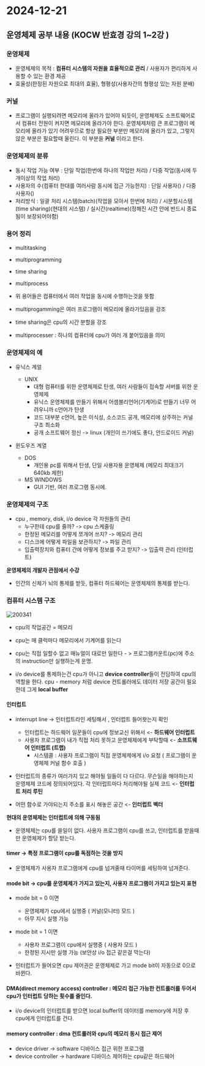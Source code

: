  # 2024-12-21

## 운영체제 공부 내용 (KOCW 반효경 강의 1~2강 )

### 운영체제
- 운영체제의 목적 : **컴퓨터 시스템의 자원을 효율적으로 관리** / 사용자가 편리하게 사용할 수 있는 환경 제공
- 효율성(한정된 자원으로 최대의 효율), 형평성(사용자간의 형평성 있는 자원 분배)

### 커널
- 프로그램이 실행되려면 메모리에 올라가 있어야 되듯이, 운영체제도 소프트웨어로서 컴퓨터 전원이 켜지면 메모리에 올라가야 한다. 
운영체제처럼 큰 프로그램이 메모리에 올라가 있기 어려우므로 항상 필요한 부분만 메모리에 올라가 있고, 그렇지 않은 부분은 필요할때 올린다.
이 부분을 **커널** 이라고 한다.


### 운영체제의 분류
- 동시 작업 가능 여부 : 단일 작업(한번에 하나의 작업만 처리) / 다중 작업(동시에 두개이상의 작업 처리)
- 사용자의 수(컴퓨터 한대를 여러사람 동시에 접근 가능한지) : 단일 사용자() / 다중 사용자()
- 처리방식 : 일괄 처리 시스템(batch)(작업을 모아서 한번에 처리)  / 시분할시스템(time sharing)(현대의 시스템) / 실시간(realtime)(정해진 시간 안에 반드시 종료됨이 보장되어야함)

### 용어 정리
- multitasking
- multiprogramming
- time sharing
- multiprocess

- 위 용어들은 컴퓨터에서 여러 작업을 동시에 수행하는것을 뜻함
- multiprogamming은 여러 프로그램이 메모리에 올라가있음을 강조
- time sharing은 cpu의 시간 분할을 강조

- multiprocesser : 하나의 컴퓨터에 cpu가 여러 개 붙어있음을 의미

### 운영체제의 예
- 유닉스 계얼
  - UNIX
    - 대형 컴퓨터를 위한 운영체제로 탄생, 여러 사람들이 접속할 서버를 위한 운영체제
    - 유닉스 운영체제를 만들기 위해서 어셈블리언어(기계어)로 만들기 너무 어려우니까 c언어가 탄생
    - 코드 대부분 c언어, 높은 이식성, 소스코드 공개, 메모리에 상주하는 커널 구조 최소화 
    - 공개 소프트웨어 정신 -> linux (개인이 쓰기에도 좋다, 안드로이드 커널)

- 윈도우즈 계열
  - DOS
    - 개인용 pc를 위해서 탄생, 단일 사용자용 운영체제 (메모리 최대크기 640kb 제한)
  - MS WINDOWS
    - GUI 기반, 여러 프로그램 동시에. 

### 운영체제의 구조
- cpu , memory, disk, i/o device 각 자원들의 관리
  - 누구한테 cpu를 줄까? -> cpu 스케줄링
  - 한정된 메모리를 어떻게 쪼개어 쓰지? -> 메모리 관리 
  - 디스크에 어떻게 파일을 보관하지? -> 파일 관리
  - 입출력장치와 컴퓨터 간에 어떻게 정보를 주고 받지? -> 입출력 관리 (인터럽트)



**운영체제의 개발자 관점에서 수강**
- 인간의 신체가 뇌의 통제를 받듯, 컴퓨터 하드웨어는 운영체제의 통제를 받는다.

### 컴퓨터 시스템 구조   

![200341](https://github.com/user-attachments/assets/34b701e2-bd8e-4dda-8ac8-009155cca07c)

- cpu의 작업공간 = 메모리 
- cpu는  매 클럭마다 메모리에서 기계어를 읽는다
- cpu는 직접 일할수 없고 매뉴얼이 대로만 일한다 - > 프로그램카운트(pc)에 주소의 instruction만 실행하는게 운명.

- i/o device를 통제하는건 cpu가 아니고 **device controller**들이 전담하여 cpu의 역할을 한다.
cpu - memory 처럼 device 컨트롤러에도 데이터 저장  공간이 필요한데 그게 **local buffer**

#### 인터럽트
  - interrupt line -> 인터럽트라인 세팅해서 , 인터럽트 들어왓는지 확인
    - 인터럽트는 하드웨어 일꾼들이 cpu에 정보교신 위해서 <- **하드웨어 인터럽트**
    - 사용자 프로그램이 내가 직접 처리 못하고 운영체제에게 부탁할때 <- **소프트웨어 인터럽트 (트랩)**
      - 시스템콜 : 사용자 프로그램이 직접 운영체제에게 i/o 요청 ( 프로그램이 운영체제 커널 함수 호출 )


  - 인터럽트의 종류가 여러가지 있고 해야될 일들이 다 다르다. 무슨일을 해야하는지 운영체제 코드에 정의되어있다.
각 인터럽트마다 처리해야될 실제 코드 <- **인터럽트 처리 루틴**
  - 어떤 함수로 가야되는지 주소를 표시 해놓은 공간 <- **인터럽트 벡터**

**현대의 운영체제는 인터럽트에 의해 구동됨**           
  - 운영체제는 cpu를 쓸일이 없다. 사용자 프로그램이 cpu를 쓰고, 인터럽트를 받을때만 운영체제가 할당 받는다.


#### timer -> 특정 프로그램이 cpu를 독점하는 것을  방지
  - 운영체제가 사용자 프로그램에게 cpu를 넘겨줄때 타이머를 세팅하여 넘겨준다.

#### mode bit -> cpu를 운영체제가 가지고 있는지, 사용자 프로그램이 가지고 있는지 표현
  - mode bit = 0 이면 
    - 운영체제가 cpu에서 실행중 ( 커널(모니터) 모드 ) 
    - 아무 지시 실행 가능
  - mode bit = 1 이면 
    - 사용자 프로그램이 cpu에서 실행중 ( 사용자 모드 )
    - 한정된 지시만 실행 가능 (보안상 i/o 접근 같은걸 막는다)

- 인터럽트가 들어오면 cpu 제어권은 운영체제로 가고 mode bit이 자동으로 0으로 바뀐다.

#### DMA(direct memory access) controller : 메모리 접근 가능한 컨트롤러를 두어서 cpu가 인터럽트 당하는 횟수를 줄인다.
  - i/o device의 인터럽트를 받으면 local buffer의 데이터를 memory에 저장 후 cpu에게 인터럽트를 건다.

#### memory controller : dma 컨트롤러와 cpu의 메모리 동시 접근 제어

- device driver -> software 디바이스 접근 위한 프로그램
- device controller -> hardware 디바이스 제어하는 cpu같은 하드웨어    

